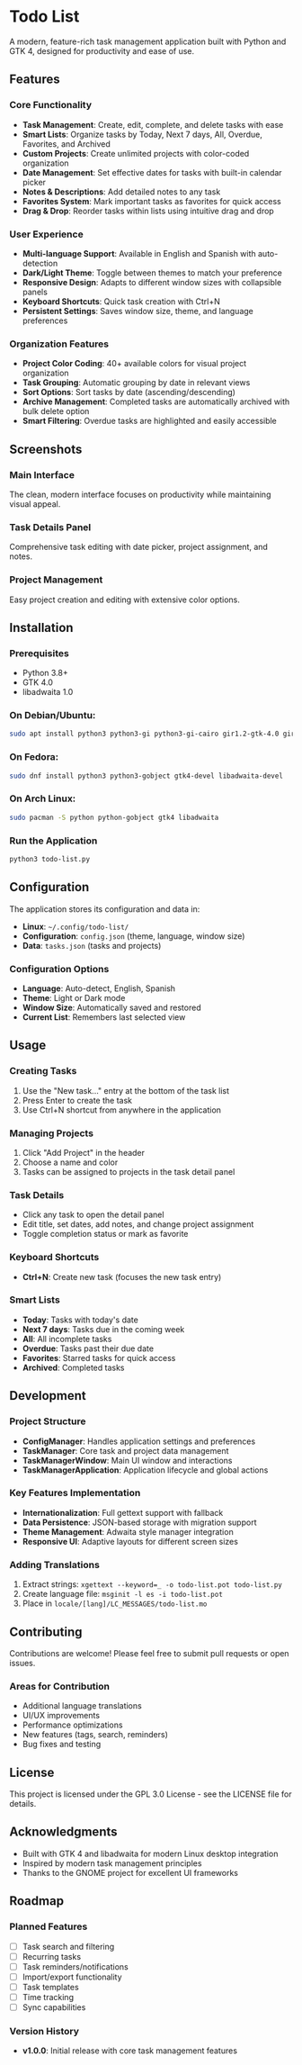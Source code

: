 # Todo List

A modern, feature-rich task management application built with Python and GTK 4, designed for productivity and ease of use.

## Features

### Core Functionality
- **Task Management**: Create, edit, complete, and delete tasks with ease
- **Smart Lists**: Organize tasks by Today, Next 7 days, All, Overdue, Favorites, and Archived
- **Custom Projects**: Create unlimited projects with color-coded organization
- **Date Management**: Set effective dates for tasks with built-in calendar picker
- **Notes & Descriptions**: Add detailed notes to any task
- **Favorites System**: Mark important tasks as favorites for quick access
- **Drag & Drop**: Reorder tasks within lists using intuitive drag and drop

### User Experience
- **Multi-language Support**: Available in English and Spanish with auto-detection
- **Dark/Light Theme**: Toggle between themes to match your preference
- **Responsive Design**: Adapts to different window sizes with collapsible panels
- **Keyboard Shortcuts**: Quick task creation with Ctrl+N
- **Persistent Settings**: Saves window size, theme, and language preferences

### Organization Features
- **Project Color Coding**: 40+ available colors for visual project organization
- **Task Grouping**: Automatic grouping by date in relevant views
- **Sort Options**: Sort tasks by date (ascending/descending)
- **Archive Management**: Completed tasks are automatically archived with bulk delete option
- **Smart Filtering**: Overdue tasks are highlighted and easily accessible

## Screenshots

### Main Interface
The clean, modern interface focuses on productivity while maintaining visual appeal.

### Task Details Panel
Comprehensive task editing with date picker, project assignment, and notes.

### Project Management
Easy project creation and editing with extensive color options.

## Installation

### Prerequisites
- Python 3.8+
- GTK 4.0
- libadwaita 1.0

### On Debian/Ubuntu:
```bash
sudo apt install python3 python3-gi python3-gi-cairo gir1.2-gtk-4.0 gir1.2-adw-1
```

### On Fedora:
```bash
sudo dnf install python3 python3-gobject gtk4-devel libadwaita-devel
```

### On Arch Linux:
```bash
sudo pacman -S python python-gobject gtk4 libadwaita
```

### Run the Application
```bash
python3 todo-list.py
```

## Configuration

The application stores its configuration and data in:
- **Linux**: `~/.config/todo-list/`
- **Configuration**: `config.json` (theme, language, window size)
- **Data**: `tasks.json` (tasks and projects)

### Configuration Options
- **Language**: Auto-detect, English, Spanish
- **Theme**: Light or Dark mode
- **Window Size**: Automatically saved and restored
- **Current List**: Remembers last selected view

## Usage

### Creating Tasks
1. Use the "New task..." entry at the bottom of the task list
2. Press Enter to create the task
3. Use Ctrl+N shortcut from anywhere in the application

### Managing Projects
1. Click "Add Project" in the header
2. Choose a name and color
3. Tasks can be assigned to projects in the task detail panel

### Task Details
- Click any task to open the detail panel
- Edit title, set dates, add notes, and change project assignment
- Toggle completion status or mark as favorite

### Keyboard Shortcuts
- **Ctrl+N**: Create new task (focuses the new task entry)

### Smart Lists
- **Today**: Tasks with today's date
- **Next 7 days**: Tasks due in the coming week
- **All**: All incomplete tasks
- **Overdue**: Tasks past their due date
- **Favorites**: Starred tasks for quick access
- **Archived**: Completed tasks

## Development

### Project Structure
- **ConfigManager**: Handles application settings and preferences
- **TaskManager**: Core task and project data management
- **TaskManagerWindow**: Main UI window and interactions
- **TaskManagerApplication**: Application lifecycle and global actions

### Key Features Implementation
- **Internationalization**: Full gettext support with fallback
- **Data Persistence**: JSON-based storage with migration support
- **Theme Management**: Adwaita style manager integration
- **Responsive UI**: Adaptive layouts for different screen sizes

### Adding Translations
1. Extract strings: `xgettext --keyword=_ -o todo-list.pot todo-list.py`
2. Create language file: `msginit -l es -i todo-list.pot`
3. Place in `locale/[lang]/LC_MESSAGES/todo-list.mo`

## Contributing

Contributions are welcome! Please feel free to submit pull requests or open issues.

### Areas for Contribution
- Additional language translations
- UI/UX improvements
- Performance optimizations
- New features (tags, search, reminders)
- Bug fixes and testing

## License

This project is licensed under the GPL 3.0 License - see the LICENSE file for details.

## Acknowledgments

- Built with GTK 4 and libadwaita for modern Linux desktop integration
- Inspired by modern task management principles
- Thanks to the GNOME project for excellent UI frameworks

## Roadmap

### Planned Features
- [ ] Task search and filtering
- [ ] Recurring tasks
- [ ] Task reminders/notifications
- [ ] Import/export functionality
- [ ] Task templates
- [ ] Time tracking
- [ ] Sync capabilities

### Version History
- **v1.0.0**: Initial release with core task management features